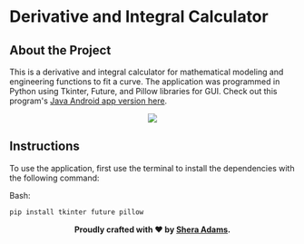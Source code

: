 # Derivative and Integral Calculator

## About the Project

This is a derivative and integral calculator for mathematical modeling and engineering functions to fit a curve. The application was programmed in Python using Tkinter, Future, and Pillow libraries for GUI. Check out this program's [Java Android app version here](https://github.com/sheraadams/Calculus-Helper-Android-App).

<p align="center">
  <img width="" height="" src="https://user-images.githubusercontent.com/110789514/209882765-45d00115-4e14-483c-8154-334446804d93.png">
</p>

## Instructions

To use the application, first use the terminal to install the dependencies with the following command:

Bash:
```bash
pip install tkinter future pillow
```

<div style="text-align: center;">
  <p><strong>Proudly crafted with ❤️ by <a href="https://github.com/sheraadams" target="_blank">Shera Adams</a>.</strong></p>
</div>

